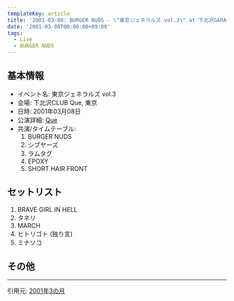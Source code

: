 ```yaml
---
templateKey: article
title: '2001-03-08: BURGER NUDS - \"東京ジェネラルズ vol.3\" at 下北沢GARAGE'
date: '2001-03-08T00:00:00+09:00'
tags:
  - Live
  - BURGER NUDS
---
```

## 基本情報

* イベント名: 東京ジェネラルズ vol.3
* 会場: 下北沢CLUB Que, 東京
* 日時: 2001年03月08日
* 公演詳細: [Que](https://clubque.net/history/01schedule/01-03.html)
* 共演/タイムテーブル:
  1. BURGER NUDS
  1. シブヤーズ
  1. ラムタグ
  1. EPOXY
  1. SHORT HAIR FRONT

## セットリスト

1. BRAVE GIRL IN HELL
1. タネリ
1. MARCH
1. ヒトリゴト (独り言)
1. ミナソコ

## その他

---

引用元: [2001年3の月](https://web.archive.org/web/20010422023942/http://www5.tkcity.net:80/~burger/20013.html)
